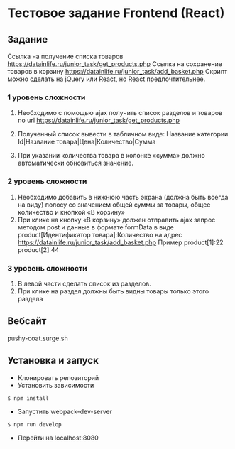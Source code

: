 # Тестовое задание Frontend (React)

## Задание
Ссылка на получение списка товаров https://datainlife.ru/junior_task/get_products.php
Ссылка на сохранение товаров в корзину https://datainlife.ru/junior_task/add_basket.php
Скрипт можно сделать на jQuery или React, но React предпочтительнее.

### 1 уровень сложности
1) Необходимо с помощью ajax получить список разделов и товаров по url https://datainlife.ru/junior_task/get_products.php
2) Полученный список вывести в табличном виде:
    Название категории
    Id|Название товара|Цена|Количество|Сумма

3) При указании количества товара в колонке «сумма»  должно автоматически обновиться значение.

### 2 уровень сложности
1) Необходимо добавить в нижнюю часть экрана (должна быть всегда на виду) полосу со значением общей суммы за товары, общее количество и кнопкой «В корзину»
2) При клике на кнопку «В корзину» должен отправить ajax запрос методом post и данные в формате formData в виде product[Идентификатор товара]:Количество на адрес https://datainlife.ru/junior_task/add_basket.php
Пример
product[1]:22
product[2]:44

### 3 уровень сложности
1) В левой части сделать список из разделов.
2) При клике на раздел должны быть видны товары только этого раздела

## Вебсайт
pushy-coat.surge.sh

## Установка и запуск

- Клонировать репозиторий
- Установить зависимости
```
$ npm install
```
- Запустить webpack-dev-server
```
$ npm run develop
```
- Перейти на localhost:8080

